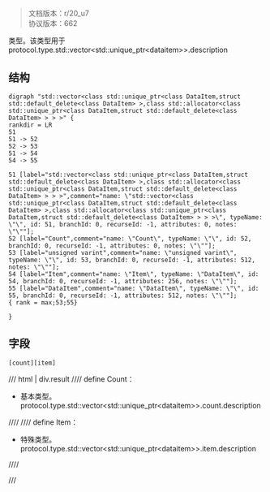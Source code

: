 # <!-- md:samp std::vector&lt;std::unique_ptr&lt;DataItem&gt;&gt; -->

> 文档版本：r/20_u7<br/>协议版本：662

<!-- md:samp std::vector&lt;std::unique_ptr&lt;DataItem&gt;&gt; -->类型。该类型用于protocol.type.std::vector&lt;std::unique_ptr&lt;dataitem&gt;&gt;.description

## 结构

```viz
digraph "std::vector<class std::unique_ptr<class DataItem,struct std::default_delete<class DataItem> >,class std::allocator<class std::unique_ptr<class DataItem,struct std::default_delete<class DataItem> > > >" {
rankdir = LR
51
51 -> 52
52 -> 53
51 -> 54
54 -> 55

51 [label="std::vector<class std::unique_ptr<class DataItem,struct std::default_delete<class DataItem> >,class std::allocator<class std::unique_ptr<class DataItem,struct std::default_delete<class DataItem> > > >",comment="name: \"std::vector<class std::unique_ptr<class DataItem,struct std::default_delete<class DataItem> >,class std::allocator<class std::unique_ptr<class DataItem,struct std::default_delete<class DataItem> > > >\", typeName: \"\", id: 51, branchId: 0, recurseId: -1, attributes: 0, notes: \"\""];
52 [label="Count",comment="name: \"Count\", typeName: \"\", id: 52, branchId: 0, recurseId: -1, attributes: 0, notes: \"\""];
53 [label="unsigned varint",comment="name: \"unsigned varint\", typeName: \"\", id: 53, branchId: 0, recurseId: -1, attributes: 512, notes: \"\""];
54 [label="Item",comment="name: \"Item\", typeName: \"DataItem\", id: 54, branchId: 0, recurseId: -1, attributes: 256, notes: \"\""];
55 [label="DataItem",comment="name: \"DataItem\", typeName: \"\", id: 55, branchId: 0, recurseId: -1, attributes: 512, notes: \"\""];
{ rank = max;53;55}

}

```

## 字段

```title='std::vector&lt;std::unique_ptr&lt;DataItem&gt;&gt;'
[count][item]
```

/// html | div.result
//// define
Count：<!-- md:samp unsigned varint -->

- 基本类型。protocol.type.std::vector&lt;std::unique_ptr&lt;dataitem&gt;&gt;.count.description


////
//// define
Item：[<!-- md:samp DataItem -->](../types/dataitem.md)

- 特殊类型。protocol.type.std::vector&lt;std::unique_ptr&lt;dataitem&gt;&gt;.item.description


////

///

